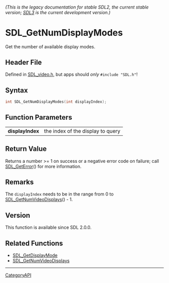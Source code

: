 ###### (This is the legacy documentation for stable SDL2, the current stable version; [SDL3](https://wiki.libsdl.org/SDL3/) is the current development version.)
# SDL_GetNumDisplayModes

Get the number of available display modes.

## Header File

Defined in [SDL_video.h](https://github.com/libsdl-org/SDL/blob/SDL2/include/SDL_video.h), but apps should _only_ `#include "SDL.h"`!

## Syntax

```c
int SDL_GetNumDisplayModes(int displayIndex);

```

## Function Parameters

|                      |                                   |
| -------------------- | --------------------------------- |
| **displayIndex**     | the index of the display to query |

## Return Value

Returns a number >= 1 on success or a negative error code on failure; call
[SDL_GetError](SDL_GetError)() for more information.

## Remarks

The `displayIndex` needs to be in the range from 0 to
[SDL_GetNumVideoDisplays](SDL_GetNumVideoDisplays)() - 1.

## Version

This function is available since SDL 2.0.0.

## Related Functions

* [SDL_GetDisplayMode](SDL_GetDisplayMode)
* [SDL_GetNumVideoDisplays](SDL_GetNumVideoDisplays)

----
[CategoryAPI](CategoryAPI)

